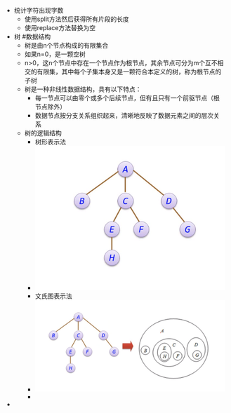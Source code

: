 - 统计字符出现字数
	- 使用split方法然后获得所有片段的长度
	- 使用replace方法替换为空
- 树 #数据结构
	- 树是由n个节点构成的有限集合
	- 如果n=0，是一颗空树
	- n>0，这n个节点中存在一个节点作为根节点，其余节点可分为m个互不相交的有限集，其中每个子集本身又是一颗符合本定义的树，称为根节点的子树
	- 树是一种非线性数据结构，具有以下特点：
		- 每一节点可以由零个或多个后续节点，但有且只有一个前驱节点（根节点除外）
		- 数据节点按分支关系组织起来，清晰地反映了数据元素之间的层次关系
	- 树的逻辑结构
		- 树形表示法
		- ![image.png](../assets/image_1695907773486_0.png)
		- 文氏图表示法
		- ![image.png](../assets/image_1695907815790_0.png)
		-
-